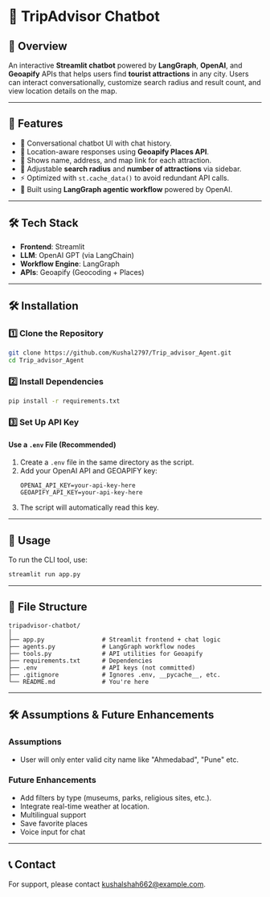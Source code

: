# 🧭 TripAdvisor Chatbot

## 📌 Overview
An interactive **Streamlit chatbot** powered by **LangGraph**, **OpenAI**, and **Geoapify** APIs that helps users find **tourist attractions** in any city. Users can interact conversationally, customize search radius and result count, and view location details on the map.

---

## 🚀 Features

- 💬 Conversational chatbot UI with chat history.
- 📍 Location-aware responses using **Geoapify Places API**.
- 📌 Shows name, address, and map link for each attraction.
- 📐 Adjustable **search radius** and **number of attractions** via sidebar.
- ⚡️ Optimized with `st.cache_data()` to avoid redundant API calls.
- 🧠 Built using **LangGraph agentic workflow** powered by OpenAI.

---

## 🛠️ Tech Stack

- **Frontend**: Streamlit
- **LLM**: OpenAI GPT (via LangChain)
- **Workflow Engine**: LangGraph
- **APIs**: Geoapify (Geocoding + Places)

---

## 🛠️ Installation
### 1️⃣ **Clone the Repository**
```bash
git clone https://github.com/Kushal2797/Trip_advisor_Agent.git
cd Trip_advisor_Agent
```

### 2️⃣ **Install Dependencies**
```bash
pip install -r requirements.txt
```

### 3️⃣ **Set Up API Key**
#### **Use a `.env` File (Recommended)**
1. Create a `.env` file in the same directory as the script.
2. Add your OpenAI API and GEOAPIFY key:
   ```
   OPENAI_API_KEY=your-api-key-here
   GEOAPIFY_API_KEY=your-api-key-here
   ```
3. The script will automatically read this key.

---

## 🚀 Usage
To run the CLI tool, use:
```bash
streamlit run app.py
```

---

## 📂 File Structure
```
tripadvisor-chatbot/
│
├── app.py                # Streamlit frontend + chat logic
├── agents.py             # LangGraph workflow nodes
├── tools.py              # API utilities for Geoapify
├── requirements.txt      # Dependencies
├── .env                  # API keys (not committed)
├── .gitignore            # Ignores .env, __pycache__, etc.
└── README.md             # You're here
```

---

## 🛠️ Assumptions &  Future Enhancements
### **Assumptions**
- User will only enter valid city name like "Ahmedabad", "Pune" etc.

### **Future Enhancements**
- Add filters by type (museums, parks, religious sites, etc.).
- Integrate real-time weather at location.
- Multilingual support
- Save favorite places
- Voice input for chat
---

## 📞 Contact
For support, please contact [kushalshah662@example.com](mailto:your-email@example.com).
